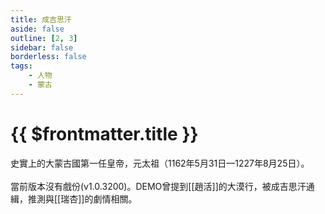 ```yaml
---
title: 成吉思汗
aside: false
outline: [2, 3]
sidebar: false
borderless: false
tags:
    - 人物
    - 蒙古
---
```


# {{ $frontmatter.title }}

史實上的大蒙古國第一任皇帝，元太祖（1162年5月31日—1227年8月25日）。
<br><br>
當前版本沒有戲份(v1.0.3200)。DEMO曾提到[[趙活]]的大漠行，被成吉思汗通緝，推測與[[瑞杏]]的劇情相關。